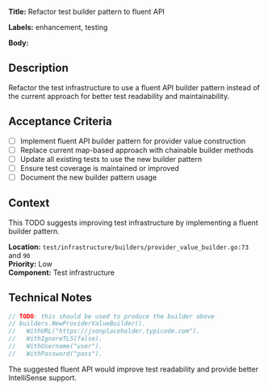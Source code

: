 **Title:** Refactor test builder pattern to fluent API

**Labels:** enhancement, testing

**Body:**
## Description

Refactor the test infrastructure to use a fluent API builder pattern instead of the current approach for better test readability and maintainability.

## Acceptance Criteria

- [ ] Implement fluent API builder pattern for provider value construction
- [ ] Replace current map-based approach with chainable builder methods
- [ ] Update all existing tests to use the new builder pattern
- [ ] Ensure test coverage is maintained or improved
- [ ] Document the new builder pattern usage

## Context

This TODO suggests improving test infrastructure by implementing a fluent builder pattern.

**Location:** `test/infrastructure/builders/provider_value_builder.go:73` and `90`  
**Priority:** Low  
**Component:** Test infrastructure

## Technical Notes

```go
// TODO: this should be used to produce the builder above
// builders.NewProviderValueBuilder().
//   WithURL("https://jsonplaceholder.typicode.com").
//   WithIgnoreTLS(false).
//   WithUsername("user").
//   WithPassword("pass").
```

The suggested fluent API would improve test readability and provide better IntelliSense support.